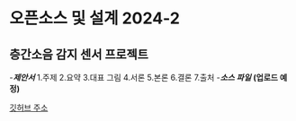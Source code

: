 # 오픈소스 및 설계 2024-2
## 층간소음 감지 센서 프로젝트
-***_제안서_***
  1.주제
  2.요약
  3.대표 그림
  4.서론
  5.본론
  6.결론
  7.출처
-***_소스 파일_*** **(업로드 예정)**

[깃허브 주소](https://github.com/bh3362/open_2024-2.git)
